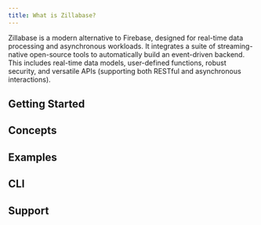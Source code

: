 ```yaml
---
title: What is Zillabase?
---
```


Zillabase is a modern alternative to Firebase, designed for real-time data processing and asynchronous workloads. It integrates a suite of streaming-native open-source tools to automatically build an event-driven backend. This includes real-time data models, user-defined functions, robust security, and versatile APIs (supporting both RESTful and asynchronous interactions).

## Getting Started

<div class="cards">
  <VPCard
    title="Overview"
    logo="/assets/icons/overview.svg"
    link="/getting-started/overview"
  />

  <VPCard
    title="Quickstart"
    logo="/assets/icons/quickstart.svg"
    link="/getting-started/quickstart"
  />
</div>

## Concepts

<div class="cards">
  <!-- <VPCard
    title="Zilla"
    logo="/assets/icons/zilla_solid.svg"
    link="/products/zilla/generated-asyncapi-specs"
  /> -->

  <VPCard
    title="Table"
    logo="/assets/icons/table_solid.svg"
    link="/products/table/defining-table"
  />

  <VPCard
    title="View"
    logo="/assets/icons/views_solid.svg"
    link="/products/view/defining-view"
  />

  <VPCard
    title="Stream"
    logo="/assets/icons/streams_solid.svg"
    link="/products/stream/defining-stream"
  />

  <VPCard
    title="Function"
    logo="/assets/icons/function_solid.svg"
    link="/products/function/user-defined-function"
  />

  <VPCard
    title="Authentication"
    logo="/assets/icons/auth_solid.svg"
    link="/products/authentication/concepts"
  />

  <VPCard
    title="Storage"
    logo="/assets/icons/storage_solid.svg"
    link="/products/storage/concepts"
  />

</div>

## Examples

<div class="cards">
  <VPCard
    title="Petstore"
    logo="/assets/icons/petstore.svg"
    link="/sample-app/petstore"
  />

  <VPCard
    title="StreamPay"
    logo="/assets/icons/streampay.svg"
    link="/sample-app/streampay"
  />
</div>

## CLI

<div class="cards">
  <VPCard
    title="Overview"
    logo="/assets/icons/cli_solid.svg"
    link="/cli/overview"
  />

</div>

## Support

<div class="cards">
  <VPCard
    title="FAQs"
    logo="/assets/icons/faqs.svg"
    link="/support/faqs"
  />

  <VPCard
    title="Troubleshooting"
    logo="/assets/icons/troubleshoot.svg"
    link="/support/troubleshooting"
  />

  <VPCard
    title="Community Support"
    logo="/assets/icons/support.svg"
    link="/support/community-support"
  />
</div>